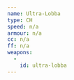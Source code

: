 ```yaml
---
name: Ultra-Lobba
type: CH
speed: n/a
armour: n/a
cc: n/a
ff: n/a
weapons:
  -
    id: ultra-lobba
---
```

